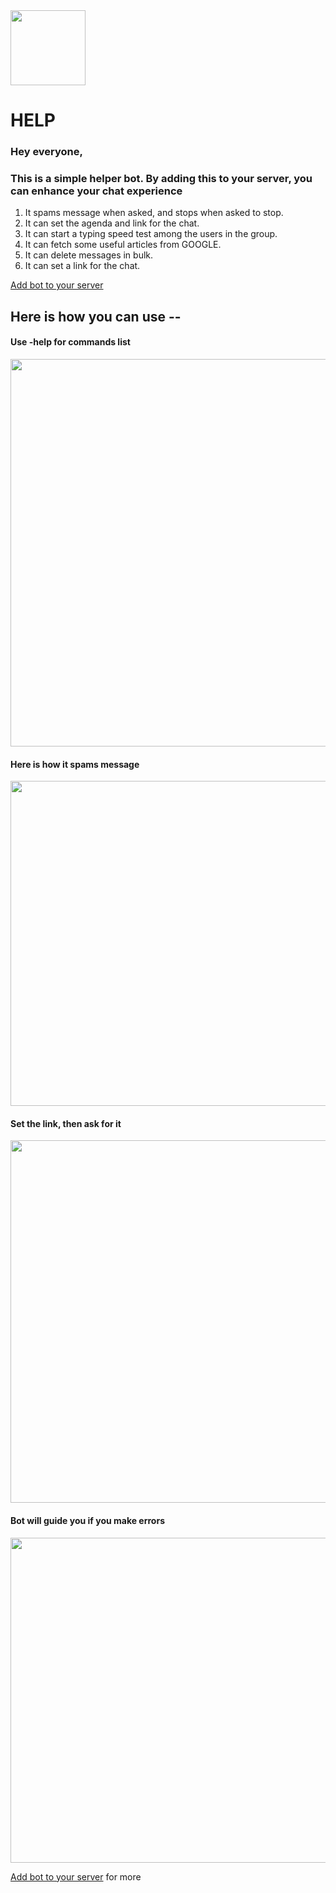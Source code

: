 <img src="https://user-images.githubusercontent.com/65284517/120174411-b073fc80-c222-11eb-8faa-722c28c6433e.PNG" height=120px width = 120px/>
<h1 align="left"> HELP</h1>

### Hey everyone, 

### This is a simple helper bot. By adding this to your server, you can enhance your chat experience

1. It spams message when asked, and stops when asked to stop.
2. It can set the agenda and link for the chat.
3. It can start a typing speed test among the users in the group.
4. It can fetch some useful articles from GOOGLE.
5. It can delete messages in bulk.
6. It can set a link for the chat.

[Add bot to your server](https://discord.com/api/oauth2/authorize?client_id=812696302055850075&permissions=0&scope=bot)

## Here is how you can use -- 
#### Use -help for commands list
<img src="https://user-images.githubusercontent.com/65284517/120174991-5889c580-c223-11eb-9ef2-762e212db2ec.PNG" height=620px width = 820px/>

#### Here is how it spams message
<img src="https://user-images.githubusercontent.com/65284517/120175589-039a7f00-c224-11eb-8755-cb976f9bce82.PNG" height=520px width = 820px/>

#### Set the link, then ask for it 
<img src="https://user-images.githubusercontent.com/65284517/120176185-9e935900-c224-11eb-8944-9f6050ca550d.PNG" height=580px width = 820px/>

#### Bot will guide you if you make errors
<img src="https://user-images.githubusercontent.com/65284517/120176701-3a24c980-c225-11eb-9617-cd79ee77e922.PNG" height=520px width = 820px/>




[Add bot to your server](https://discord.com/api/oauth2/authorize?client_id=812696302055850075&permissions=0&scope=bot) for more
